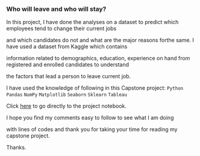 ### Who will leave and who will stay?

In this project, I have done the analyses on a dataset to predict which employees tend to change their current jobs

and which candidates do not and what are the major reasons forthe same. I have used a dataset from Kaggle which contains

information related to demographics, education, experience on hand from registered and enrolled candidates to understand

the factors that lead a person to leave current job.

I have used the knowledge of following in this Capstone project:
`Python` `Pandas` `NumPy` `Matplotlib` `Seaborn` `Sklearn` `Tableau`

Click [here]() to go directly to the project notebook.

I hope you find my comments easy to follow to see what I am doing

with lines of codes and thank you for taking your time for reading my capstone project.

Thanks.
